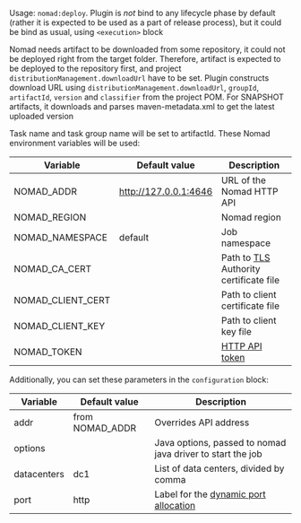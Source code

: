 Usage: `nomad:deploy`. Plugin is *not* bind to any lifecycle phase by default (rather it is expected to be used as a part of release process), but it could be bind as usual, using `<execution>` block 

Nomad needs artifact to be downloaded from some repository, it could not be deployed right from the target folder. 
Therefore, artifact is expected to be deployed to the repository first, and project `distributionManagement.downloadUrl` have to be set.
Plugin constructs download URL using `distributionManagement.downloadUrl`, `groupId`, `artifactId`, `version` and `classifier` from the project POM. 
For SNAPSHOT artifacts, it downloads and parses maven-metadata.xml to get the latest uploaded version 

Task name and task group name will be set to artifactId. These Nomad environment variables will be used:

Variable         | Default value         | Description
-----------------|-----------------------|-----------------------------------------------
NOMAD_ADDR       | http://127.0.0.1:4646 | URL of the Nomad HTTP API
NOMAD_REGION     |                       | Nomad region  
NOMAD_NAMESPACE  | default               | Job namespace
NOMAD_CA_CERT    |                       | Path to [TLS](https://www.nomadproject.io/guides/security/securing-nomad.html)  Authority certificate file  
NOMAD_CLIENT_CERT|                       | Path to client certificate file
NOMAD_CLIENT_KEY |                       | Path to client key file
NOMAD_TOKEN      |                       | [HTTP API token](https://www.nomadproject.io/guides/security/acl.html)
  
Additionally, you can set these parameters in the `configuration` block:

Variable         | Default value         | Description
-----------------|-----------------------|-----------------------------------------------
addr             | from NOMAD_ADDR       | Overrides API address
options          |                       | Java options, passed to nomad java driver to start the job
datacenters      | dc1                   | List of data centers, divided by comma
port             | http                  | Label for the [dynamic port allocation](https://www.nomadproject.io/docs/job-specification/network.html#dynamic-ports) 

